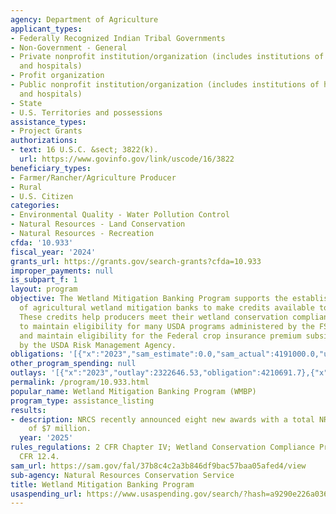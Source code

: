 ```yaml
---
agency: Department of Agriculture
applicant_types:
- Federally Recognized Indian Tribal Governments
- Non-Government - General
- Private nonprofit institution/organization (includes institutions of higher education
  and hospitals)
- Profit organization
- Public nonprofit institution/organization (includes institutions of higher education
  and hospitals)
- State
- U.S. Territories and possessions
assistance_types:
- Project Grants
authorizations:
- text: 16 U.S.C. &sect; 3822(k).
  url: https://www.govinfo.gov/link/uscode/16/3822
beneficiary_types:
- Farmer/Rancher/Agriculture Producer
- Rural
- U.S. Citizen
categories:
- Environmental Quality - Water Pollution Control
- Natural Resources - Land Conservation
- Natural Resources - Recreation
cfda: '10.933'
fiscal_year: '2024'
grants_url: https://grants.gov/search-grants?cfda=10.933
improper_payments: null
is_subpart_f: 1
layout: program
objective: The Wetland Mitigation Banking Program supports the establishment and development
  of agricultural wetland mitigation banks to make credits available to producers.
  These credits help producers meet their wetland conservation compliance responsibilities
  to maintain eligibility for many USDA programs administered by the FSA and NRCS,
  and maintain eligibility for the Federal crop insurance premium subsidy administered
  by the USDA Risk Management Agency.
obligations: '[{"x":"2023","sam_estimate":0.0,"sam_actual":4191000.0,"usa_spending_actual":4210691.7},{"x":"2024","sam_estimate":0.0,"sam_actual":0.0,"usa_spending_actual":1019800.0},{"x":"2025","sam_estimate":0.0,"sam_actual":7000000.0,"usa_spending_actual":0.0}]'
other_program_spending: null
outlays: '[{"x":"2023","outlay":2322646.53,"obligation":4210691.7},{"x":"2024","outlay":1019800.0,"obligation":1019800.0},{"x":"2025","outlay":908594.92,"obligation":0.0}]'
permalink: /program/10.933.html
popular_name: Wetland Mitigation Banking Program (WMBP)
program_type: assistance_listing
results:
- description: NRCS recently announced eight new awards with a total NRCS investment
    of $7 million.
  year: '2025'
rules_regulations: 2 CFR Chapter IV; Wetland Conservation Compliance Provisions 7
  CFR 12.4.
sam_url: https://sam.gov/fal/37b8c4c2a3b846df9bac57baa05afed4/view
sub-agency: Natural Resources Conservation Service
title: Wetland Mitigation Banking Program
usaspending_url: https://www.usaspending.gov/search/?hash=a9290e226a036df580319bf2d2029e4c
---
```


